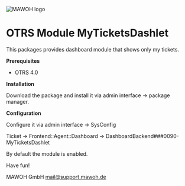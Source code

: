 ![MAWOH logo](http://www.mawoh.de/wp-content/themes/xtreme-minimalist/images/mawohheader.png)

OTRS Module MyTicketsDashlet
============================

This packages provides dashboard module that shows only my tickets.

**Prerequisites**

- OTRS 4.0

**Installation**

Download the package and install it via admin interface -> package manager.

**Configuration**

Configure it via admin interface -> SysConfig

Ticket -> Frontend::Agent::Dashboard -> DashboardBackend###0090-MyTicketsDashlet

By default the module is enabled.

Have fun!

MAWOH GmbH
mail@support.mawoh.de

